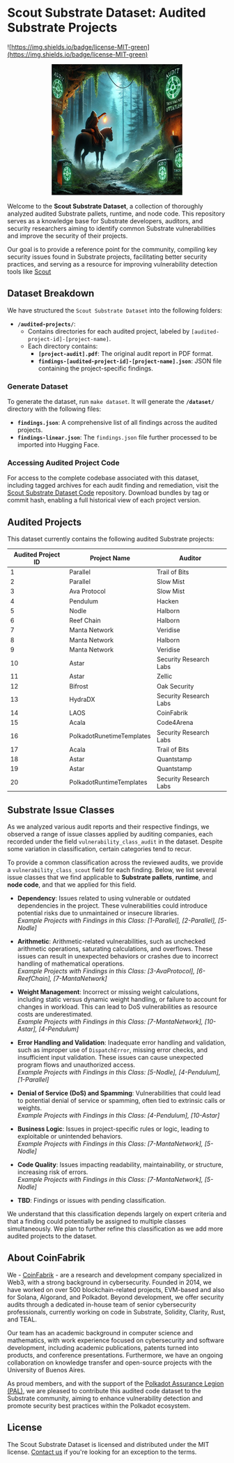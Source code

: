 # Scout Substrate Dataset: Audited Substrate Projects

![https://img.shields.io/badge/license-MIT-green](https://img.shields.io/badge/license-MIT-green)

<p align="center">
  <img src="./assets/scout-in-the-dark-cave-0.png" alt="Scout Entering the Cave of Audits" width="300" center />
</p>

Welcome to the **Scout Substrate Dataset**, a collection of thoroughly analyzed audited Substrate pallets, runtime, and node code. This repository serves as a knowledge base for Substrate developers, auditors, and security researchers aiming to identify common Substrate vulnerabilities and improve the security of their projects.

Our goal is to provide a reference point for the community, compiling key security issues found in Substrate projects, facilitating better security practices, and serving as a resource for improving vulnerability detection tools like [Scout](https://www.coinfabrik.com/products/scout/)

## Dataset Breakdown

We have structured the `Scout Substrate Dataset` into the following folders:

- **`/audited-projects/`**:
  - Contains directories for each audited project, labeled by `[audited-project-id]-[project-name]`.
  - Each directory contains:
    - **`[project-audit].pdf`**: The original audit report in PDF format.
    - **`findings-[audited-project-id]-[project-name].json`**: JSON file containing the project-specific findings.

### Generate Dataset

To generate the dataset, run `make dataset`. It will generate the **`/dataset/`** directory with the following files:

- **`findings.json`**: A comprehensive list of all findings across the audited projects.
- **`findings-linear.json`**: The `findings.json` file further processed to be imported into Hugging Face.

### Accessing Audited Project Code

For access to the complete codebase associated with this dataset, including tagged archives for each audit finding and remediation, visit the [Scout Substrate Dataset Code](https://github.com/CoinFabrik/scout-substrate-dataset-code) repository. Download bundles by tag or commit hash, enabling a full historical view of each project version.

## Audited Projects

This dataset currently contains the following audited Substrate projects:

| Audited Project ID | Project Name              | Auditor                |
| ------------------ | ------------------------- | ---------------------- |
| 1                  | Parallel                  | Trail of Bits          |
| 2                  | Parallel                  | Slow Mist              |
| 3                  | Ava Protocol              | Slow Mist              |
| 4                  | Pendulum                  | Hacken                 |
| 5                  | Nodle                     | Halborn                |
| 6                  | Reef Chain                | Halborn                |
| 7                  | Manta Network             | Veridise               |
| 8                  | Manta Network             | Halborn                |
| 9                  | Manta Network             | Veridise               |
| 10                 | Astar                     | Security Research Labs |
| 11                 | Astar                     | Zellic                 |
| 12                 | Bifrost                   | Oak Security           |
| 13                 | HydraDX                   | Security Research Labs |
| 14                 | LAOS                      | CoinFabrik             |
| 15                 | Acala                     | Code4Arena             |
| 16                 | PolkadotRunetimeTemplates | Security Research Labs |
| 17                 | Acala                     | Trail of Bits          |
| 18                 | Astar                     | Quantstamp             |
| 19                 | Astar                     | Quantstamp             |
| 20                 | PolkadotRuntimeTemplates  | Security Research Labs |

## Substrate Issue Classes

As we analyzed various audit reports and their respective findings, we observed a range of issue classes applied by auditing companies, each recorded under the field `vulnerability_class_audit` in the dataset. Despite some variation in classification, certain categories tend to recur.

To provide a common classification across the reviewed audits, we provide a `vulnerability_class_scout` field for each finding. Below, we list several issue classes that we find applicable to **Substrate pallets**, **runtime**, and **node code**, and that we applied for this field.

- **Dependency**: Issues related to using vulnerable or outdated dependencies in the project. These vulnerabilities could introduce potential risks due to unmaintained or insecure libraries.  
  _Example Projects with Findings in this Class: [1-Parallel], [2-Parallel], [5-Nodle]_

- **Arithmetic**: Arithmetic-related vulnerabilities, such as unchecked arithmetic operations, saturating calculations, and overflows. These issues can result in unexpected behaviors or crashes due to incorrect handling of mathematical operations.  
  _Example Projects with Findings in this Class: [3-AvaProtocol], [6-ReefChain], [7-MantaNetwork]_

- **Weight Management**: Incorrect or missing weight calculations, including static versus dynamic weight handling, or failure to account for changes in workload. This can lead to DoS vulnerabilities as resource costs are underestimated.  
  _Example Projects with Findings in this Class: [7-MantaNetwork], [10-Astar], [4-Pendulum]_

- **Error Handling and Validation**: Inadequate error handling and validation, such as improper use of `DispatchError`, missing error checks, and insufficient input validation. These issues can cause unexpected program flows and unauthorized access.  
  _Example Projects with Findings in this Class: [5-Nodle], [4-Pendulum], [1-Parallel]_

- **Denial of Service (DoS) and Spamming**: Vulnerabilities that could lead to potential denial of service or spamming, often tied to extrinsic calls or weights.  
  _Example Projects with Findings in this Class: [4-Pendulum], [10-Astar]_

- **Business Logic**: Issues in project-specific rules or logic, leading to exploitable or unintended behaviors.  
  _Example Projects with Findings in this Class: [7-MantaNetwork], [5-Nodle]_

- **Code Quality**: Issues impacting readability, maintainability, or structure, increasing risk of errors.  
  _Example Projects with Findings in this Class: [7-MantaNetwork], [5-Nodle]_

- **TBD**: Findings or issues with pending classification.

We understand that this classification depends largely on expert criteria and that a finding could potentially be assigned to multiple classes simultaneously. We plan to further refine this classification as we add more audited projects to the dataset.

## About CoinFabrik

We - [CoinFabrik](https://www.coinfabrik.com/) - are a research and development company specialized in Web3, with a strong background in cybersecurity. Founded in 2014, we have worked on over 500 blockchain-related projects, EVM-based and also for Solana, Algorand, and Polkadot. Beyond development, we offer security audits through a dedicated in-house team of senior cybersecurity professionals, currently working on code in Substrate, Solidity, Clarity, Rust, and TEAL.

Our team has an academic background in computer science and mathematics, with work experience focused on cybersecurity and software development, including academic publications, patents turned into products, and conference presentations. Furthermore, we have an ongoing collaboration on knowledge transfer and open-source projects with the University of Buenos Aires.

As proud members, and with the support of the [Polkadot Assurance Legion (PAL)](https://github.com/polkadot-assurance-legion/pal-docs), we are pleased to contribute this audited code dataset to the Substrate community, aiming to enhance vulnerability detection and promote security best practices within the Polkadot ecosystem.

## License

The Scout Substrate Dataset is licensed and distributed under the MIT license. [Contact us](https://www.coinfabrik.com/) if you're looking for an exception to the terms.
